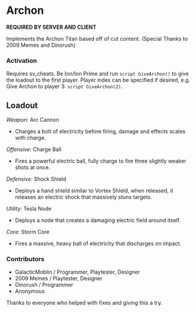 # Archon

**REQUIRED BY SERVER AND CLIENT**

Implements the Archon Titan based off of cut content. (Special Thanks to 2009 Memes and Dinorush)

### Activation
Requires sv_cheats. Be Ion/Ion Prime and run ```script GiveArchon()``` to give the loadout to the first player. Player index can be specified if desired, e.g. Give Archon to player 3: ```script GiveArchon(2)```.

## Loadout

*Weapon:* Arc Cannon

- Charges a bolt of electricity before firing, damage and effects scales with charge.

*Offensive:* Charge Ball

- Fires a powerful electric ball, fully charge to fire three slightly weaker shots at once.

*Defensive:* Shock Shield

- Deploys a hand shield similar to Vortex Shield, when released, it releases an electric shock that massively stuns targets.

*Utility:* Tesla Node

- Deploys a node that creates a damaging electric field around itself.

*Core:* Storm Core

- Fires a massive, heavy ball of electricity that discharges on impact.

### Contributors
- GalacticMoblin / Programmer, Playtester, Designer
- 2009 Memes / Playtester, Designer
- Dinorush / Programmer
- Anonymous

Thanks to everyone who helped with fixes and giving this a try.
